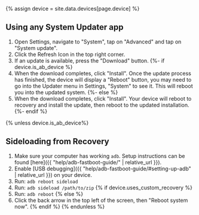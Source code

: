 {% assign device = site.data.devices[page.device] %}

## Using any System Updater app

1. Open Settings, navigate to "System", tap on "Advanced" and tap on "System update".
2. Click the Refresh Icon in the top right corner.
3. If an update is available, press the "Download" button.
{%- if device.is_ab_device %}
4. When the download completes, click "Install". Once the update process has finished, the device will display a "Reboot" button, you may need to go into the Updater menu in Settings, "System" to see it. This will reboot you into the updated system.
{%- else %}
4. When the download completes, click "Install". Your device will reboot to recovery and install the update, then reboot to the updated installation.
{%- endif %}

{% unless device.is_ab_device%}
## Sideloading from Recovery
1. Make sure your computer has working `adb`. Setup instructions can be found [here]({{ "help/adb-fastboot-guide/" | relative_url }}).
2. Enable [USB debugging]({{ "help/adb-fastboot-guide/#setting-up-adb" | relative_url }}) on your device.
5. Run: `adb reboot sideload`
6. Run: `adb sideload /path/to/zip`
{% if device.uses_custom_recovery %}
7. Run: `adb reboot`
{% else %}
7. Click the back arrow in the top left of the screen, then "Reboot system now".
{% endif %}
{% endunless %}
